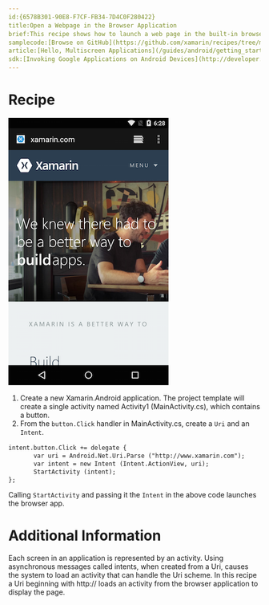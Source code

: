```yaml
---
id:{6578B301-90E8-F7CF-FB34-7D4C0F280422}  
title:Open a Webpage in the Browser Application  
brief:This recipe shows how to launch a web page in the built-in browser application.  
samplecode:[Browse on GitHub](https://github.com/xamarin/recipes/tree/master/android/fundamentals/intent/open_a_webpage_in_the_browser_application)  
article:[Hello, Multiscreen Applications](/guides/android/getting_started/hello,_multi-screen_applications)  
sdk:[Invoking Google Applications on Android Devices](http://developer.android.com/guide/appendix/g-app-intents.html)  
---
```


<a name="Recipe" class="injected"></a>


# Recipe

 [ ![](Images/Browser.png)](Images/Browser.png)

1.  Create a new Xamarin.Android application. The project template will create a single activity named Activity1 (MainActivity.cs), which contains a button.
2.  From the `button.Click` handler in MainActivity.cs, create a `Uri` and an `Intent`.


```
intent.button.Click += delegate {
       var uri = Android.Net.Uri.Parse ("http://www.xamarin.com");
       var intent = new Intent (Intent.ActionView, uri);
       StartActivity (intent);
};
```

Calling `StartActivity` and passing it the `Intent` in the above code launches
the browser app.

 <a name="Additional_Information" class="injected"></a>


# Additional Information

Each screen in an application is represented by an activity. Using
asynchronous messages called intents, when created from a Uri, causes the system
to load an activity that can handle the Uri scheme. In this recipe a Uri
beginning with http:// loads an activity from the browser application to display
the page.